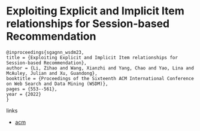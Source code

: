 # Exploiting Explicit and Implicit Item relationships for Session-based Recommendation

```
@inproceedings{sgagnn_wsdm23,
title = {Exploiting Explicit and Implicit Item relationships for Session-based Recommendation},
author = {Li, Zihao and Wang, Xianzhi and Yang, Chao and Yao, Lina and McAuley, Julian and Xu, Guandong},
booktitle = {Proceedings of the Sixteenth ACM International Conference on Web Search and Data Mining (WSDM)},
pages = {553--561},
year = {2022}
}
```

links
- [acm](https://dl.acm.org/doi/10.1145/3539597.3570432)

